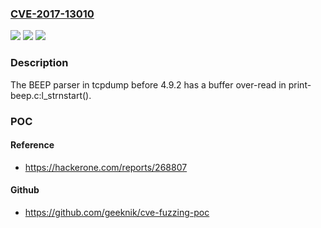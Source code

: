### [CVE-2017-13010](https://cve.mitre.org/cgi-bin/cvename.cgi?name=CVE-2017-13010)
![](https://img.shields.io/static/v1?label=Product&message=n%2Fa&color=blue)
![](https://img.shields.io/static/v1?label=Version&message=n%2Fa&color=blue)
![](https://img.shields.io/static/v1?label=Vulnerability&message=n%2Fa&color=brighgreen)

### Description

The BEEP parser in tcpdump before 4.9.2 has a buffer over-read in print-beep.c:l_strnstart().

### POC

#### Reference
- https://hackerone.com/reports/268807

#### Github
- https://github.com/geeknik/cve-fuzzing-poc

